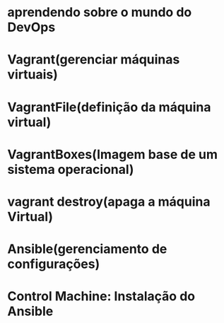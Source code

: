 # aprendendo sobre o mundo do DevOps
#
# Vagrant(gerenciar máquinas virtuais)
#       VagrantFile(definição da máquina virtual)
#       VagrantBoxes(Imagem base de um sistema operacional)
#       vagrant destroy(apaga a máquina Virtual)
#
# Ansible(gerenciamento de configurações)
#       Control Machine: Instalação do Ansible
#
#
#
#
#
#
#
#

